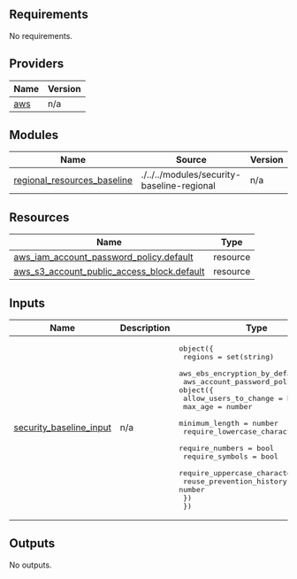 <!-- BEGIN_TF_DOCS -->
## Requirements

No requirements.

## Providers

| Name | Version |
|------|---------|
| <a name="provider_aws"></a> [aws](#provider\_aws) | n/a |

## Modules

| Name | Source | Version |
|------|--------|---------|
| <a name="module_regional_resources_baseline"></a> [regional\_resources\_baseline](#module\_regional\_resources\_baseline) | ./../../modules/security-baseline-regional | n/a |

## Resources

| Name | Type |
|------|------|
| [aws_iam_account_password_policy.default](https://registry.terraform.io/providers/hashicorp/aws/latest/docs/resources/iam_account_password_policy) | resource |
| [aws_s3_account_public_access_block.default](https://registry.terraform.io/providers/hashicorp/aws/latest/docs/resources/s3_account_public_access_block) | resource |

## Inputs

| Name | Description | Type | Default | Required |
|------|-------------|------|---------|:--------:|
| <a name="input_security_baseline_input"></a> [security\_baseline\_input](#input\_security\_baseline\_input) | n/a | <pre>object({<br/>    regions                       = set(string)<br/>    aws_ebs_encryption_by_default = bool<br/>    aws_account_password_policy = object({<br/>      allow_users_to_change        = bool<br/>      max_age                      = number<br/>      minimum_length               = number<br/>      require_lowercase_characters = bool<br/>      require_numbers              = bool<br/>      require_symbols              = bool<br/>      require_uppercase_characters = bool<br/>      reuse_prevention_history     = number<br/>    })<br/>  })</pre> | n/a | yes |

## Outputs

No outputs.
<!-- END_TF_DOCS -->